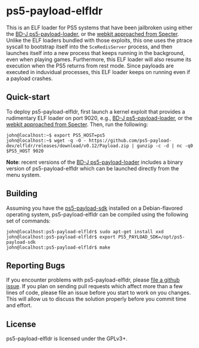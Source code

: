 # ps5-payload-elfldr
This is an ELF loader for PS5 systems that have been jailbroken using either the
[BD-J ps5-payload-loader][bdj], or the [webkit approached from Specter][webkit].
Unlike the ELF loaders bundled with those exploits, this one uses the ptrace
syscall to bootstrap itself into the `SceRedisServer` process, and then launches
itself into a new process that keeps running in the background, even when
playing games. Furthermore, this ELF loader will also resume its execution when
the PS5 returns from rest mode. Since payloads are executed in induvidual
processes, this ELF loader keeps on running even if a payload crashes.

## Quick-start
To deploy ps5-payload-elfldr, first launch a kernel exploit that provides
a rudimentary ELF loader on port 9020, e.g., [BD-J ps5-payload-loader][bdj],
or the [webkit approached from Specter][webkit]. Then, run the following:
```console
john@localhost:~$ export PS5_HOST=ps5
john@localhost:~$ wget -q -O - https://github.com/ps5-payload-dev/elfldr/releases/download/v0.12/Payload.zip | gunzip -c -d | nc -q0 $PS5_HOST 9020
```
**Note**: recent versions of the [BD-J ps5-payload-loader][bdj] includes a
binary version of ps5-payload-elfldr which can be launched directly from the
menu system.

## Building
Assuming you have the [ps5-payload-sdk][sdk] installed on a Debian-flavored
operating system, ps5-payload-elfldr can be compiled using the following
set of commands:

```console
john@localhost:ps5-payload-elfldr$ sudo apt-get install xxd
john@localhost:ps5-payload-elfldr$ export PS5_PAYLOAD_SDK=/opt/ps5-payload-sdk
john@localhost:ps5-payload-elfldr$ make
```

## Reporting Bugs
If you encounter problems with ps5-payload-elfldr, please [file a github issue][issues].
If you plan on sending pull requests which affect more than a few lines of code,
please file an issue before you start to work on you changes. This will allow us
to discuss the solution properly before you commit time and effort.

## License
ps5-payload-elfldr is licensed under the GPLv3+.

[bdj]: https://github.com/john-tornblom/bdj-sdk/tree/master/samples/ps5-payload-loader
[sdk]: https://github.com/ps5-payload-dev/sdk
[webkit]: https://github.com/Cryptogenic/PS5-IPV6-Kernel-Exploit
[issues]: https://github.com/ps5-payload-dev/elfldr/issues/new
